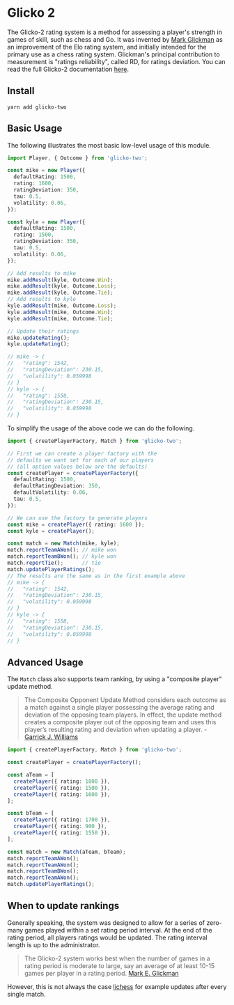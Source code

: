 # Glicko 2

The Glicko-2 rating system is a method for assessing a player's strength in games of skill, such as chess and Go. It was invented by [Mark Glickman](http://www.glicko.net) as an improvement of the Elo rating system, and initially intended for the primary use as a chess rating system. Glickman's principal contribution to measurement is "ratings reliability", called RD, for ratings deviation. You can read the full Glicko-2 documentation [here](http://glicko.net/glicko/glicko2.pdf).

## Install

`yarn add glicko-two`

## Basic Usage

The following illustrates the most basic low-level usage of this module.

```typescript
import Player, { Outcome } from 'glicko-two';

const mike = new Player({
  defaultRating: 1500,
  rating: 1600,
  ratingDeviation: 350,
  tau: 0.5,
  volatility: 0.06,
});

const kyle = new Player({
  defaultRating: 1500,
  rating: 1500,
  ratingDeviation: 350,
  tau: 0.5,
  volatility: 0.06,
});

// Add results to mike
mike.addResult(kyle, Outcome.Win);
mike.addResult(kyle, Outcome.Loss);
mike.addResult(kyle, Outcome.Tie);
// Add results to kyle
kyle.addResult(mike, Outcome.Loss);
kyle.addResult(mike, Outcome.Win);
kyle.addResult(mike, Outcome.Tie);

// Update their ratings
mike.updateRating();
kyle.updateRating();

// mike -> {
//   "rating": 1542,
//   "ratingDeviation": 230.15,
//   "volatility": 0.059998
// }
// kyle -> {
//   "rating": 1558,
//   "ratingDeviation": 230.15,
//   "volatility": 0.059998
// }
```

To simplify the usage of the above code we can do the following.

```typescript
import { createPlayerFactory, Match } from 'glicko-two';

// First we can create a player factory with the
// defaults we want set for each of our players
// (all option values below are the defaults)
const createPlayer = createPlayerFactory({
  defaultRating: 1500,
  defaultRatingDeviation: 350,
  defaultVolatility: 0.06,
  tau: 0.5,
});

// We can use the factory to generate players
const mike = createPlayer({ rating: 1600 });
const kyle = createPlayer();

const match = new Match(mike, kyle);
match.reportTeamAWon(); // mike won
match.reportTeamBWon(); // kyle won
match.reportTie();      // tie
match.updatePlayerRatings();
// The results are the same as in the first example above
// mike -> {
//   "rating": 1542,
//   "ratingDeviation": 230.15,
//   "volatility": 0.059998
// }
// kyle -> {
//   "rating": 1558,
//   "ratingDeviation": 230.15,
//   "volatility": 0.059998
// }
```

## Advanced Usage

The `Match` class also supports team ranking, by using a "composite player" update method.
> The Composite Opponent Update Method considers each outcome as a match against a single player possessing the average rating and deviation of the opposing team players. In effect, the update method creates a composite player out of the opposing team and uses this player’s resulting rating and deviation when updating a player. - [Garrick J. Williams](http://rhetoricstudios.com/downloads/AbstractingGlicko2ForTeamGames.pdf)

```typescript
import { createPlayerFactory, Match } from 'glicko-two';

const createPlayer = createPlayerFactory();

const aTeam = [
  createPlayer({ rating: 1800 }),
  createPlayer({ rating: 1500 }),
  createPlayer({ rating: 1600 }),
];

const bTeam = [
  createPlayer({ rating: 1700 }),
  createPlayer({ rating: 900 }),
  createPlayer({ rating: 1550 }),
];

const match = new Match(aTeam, bTeam);
match.reportTeamAWon();
match.reportTeamAWon();
match.reportTeamBWon();
match.reportTeamAWon();
match.updatePlayerRatings();
```

## When to update rankings

Generally speaking, the system was designed to allow for a series of zero-many games played within a set rating period interval. At the end of the rating period, all players ratings would be updated. The rating interval length is up to the administrator.

> The Glicko-2 system works best when the number of games in a rating period is moderate to large, say an average of at least 10-15 games per player in a rating period. [Mark E. Glickman](http://www.glicko.net/glicko/glicko2.pdf)

However, this is not always the case [lichess](https://lichess.org/qa/888/what-is-glicko-2-rating-volatility#answer-5619) for example updates after every single match.

